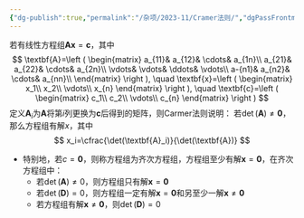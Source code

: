 ```yaml
---
{"dg-publish":true,"permalink":"/杂项/2023-11/Cramer法则/","dgPassFrontmatter":true}
---
```


若有线性方程组$\textbf{A}\textbf{x}=\textbf{c}$，其中
$$
\textbf{A}=\left ( \begin{matrix} a_{11}& a_{12}& \cdots& a_{1n}\\ a_{21}& a_{22}& \cdots& a_{2n}\\ \vdots& \vdots& \ddots& \vdots\\ a-{n1}& a_{n2}& \cdots& a_{nn}\\ \end{matrix} \right ), \quad \textbf{x}=\left ( \begin{matrix} x_1\\ x_2\\ \vdots\\ x_{n} \end{matrix} \right ), \quad \textbf{c}=\left ( \begin{matrix} c_1\\ c_2\\ \vdots\\ c_{n} \end{matrix} \right )
$$
定义$\textbf{A}_i$为$\textbf{A}$将第$i$列更换为$\textbf{c}$后得到的矩阵，则Carmer法则说明：
若$\det(\textbf{A}) \neq \textbf{0}$，那么方程组有解$x$，其中
$$
x_i=\cfrac{\det(\textbf{A}_i)}{\det(\textbf{A})}
$$
- 特别地，若$c=\textbf{0}$，则称方程组为齐次方程组，方程组至少有解$\textbf{x}=\textbf{0}$，在齐次方程组中：
	- 若$\det(\textbf{A}) \neq 0$，则方程组只有解$\textbf{x}=\textbf{0}$
	- 若$\det(\textbf{D}) = 0$，则方程组一定有解$\textbf{x}=\textbf{0}$和另至少一解$\textbf{x} \neq \textbf{0}$
	- 若方程组有解$\textbf{x} \neq \textbf{0}$，则$\det(\textbf{D}) = 0$